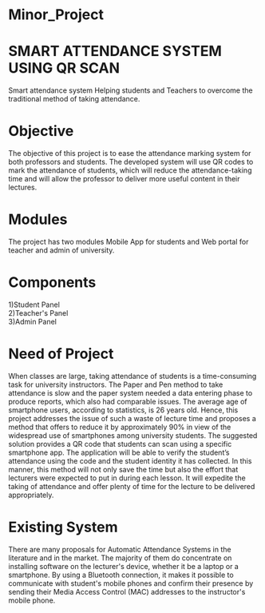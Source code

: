 # Minor_Project

# SMART ATTENDANCE SYSTEM USING QR SCAN
Smart attendance system Helping students and Teachers to overcome the traditional method of taking attendance.

# Objective
The objective of this project is to ease the attendance marking system for both professors and students. The developed system will use QR codes to mark the attendance of students, which will reduce the attendance-taking time and will allow the professor to deliver more useful content in their lectures.

# Modules
The project has two modules Mobile App for students and Web portal for teacher and admin of university.

# Components
1)Student Panel <br>
2)Teacher's Panel <br>
3)Admin Panel

# Need of Project
When classes are large, taking attendance of students is a time-consuming task for university 
instructors. The Paper and Pen method to take attendance is slow and the paper system 
needed a data entering phase to produce reports, which also had comparable issues. 
The average age of smartphone users, according to statistics, is 26 years old. Hence, this project 
addresses the issue of such a waste of lecture time and proposes a method that offers to reduce 
it by approximately 90% in view of the widespread use of smartphones among university 
students. The suggested solution provides a QR code that students can scan using a specific 
smartphone app. The application will be able to verify the student’s attendance using the code 
and the student identity it has collected.
In this manner, this method will not only save the time but also the effort that lecturers were 
expected to put in during each lesson. It will expedite the taking of attendance and offer plenty 
of time for the lecture to be delivered appropriately.

# Existing System
There are many proposals for Automatic Attendance Systems in the literature and in the market. 
The majority of them do concentrate on installing software on the lecturer's device, whether it 
be a laptop or a smartphone. By using a 
Bluetooth connection, it makes it possible to communicate with student's mobile phones and 
confirm their presence by sending their Media Access Control (MAC) addresses to the 
instructor's mobile phone.
